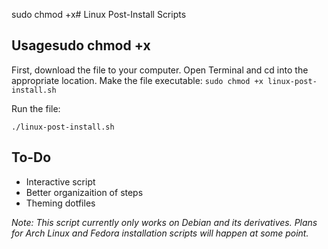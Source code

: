 sudo chmod +x# Linux Post-Install Scripts  

## Usagesudo chmod +x

First, download the file to your computer. Open Terminal and cd into the appropriate location. Make the file executable:
` sudo chmod +x linux-post-install.sh `


Run the file:

` ./linux-post-install.sh `


## To-Do

* Interactive script 
* Better organizaition of steps 
* Theming dotfiles 


*Note: This script currently only works on Debian and its derivatives. Plans for Arch Linux and Fedora installation scripts will happen at some point.*
